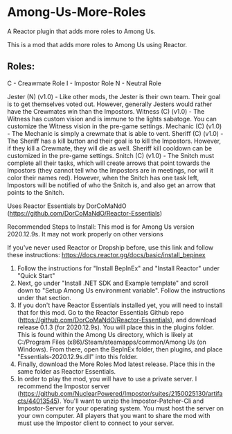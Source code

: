 # Among-Us-More-Roles
A Reactor plugin that adds more roles to Among Us.

This is a mod that adds more roles to Among Us using Reactor.

## Roles:
C - Creawmate Role
I - Impostor Role
N - Neutral Role

Jester (N) (v1.0) - Like other mods, the Jester is their own team. Their goal is to get themselves voted out. However, generally Jesters would rather have the Crewmates win than the Impostors.
Witness (C) (v1.0) - The Witness has custom vision and is immune to the lights sabatoge. You can customize the Witness vision in the pre-game settings.
Mechanic (C) (v1.0) - The Mechanic is simply a crewmate that is able to vent.
Sheriff (C) (v1.0) - The Sheriff has a kill button and their goal is to kill the Impostors. However, if they kill a Crewmate, they will die as well. Sheriff kill cooldown can be customized in the pre-game settings.
Snitch (C) (v1.0) - The Snitch must complete all their tasks, which will create arrows that point towards the Impostors (they cannot tell who the Impostors are in meetings, nor will it color their names red). However, when the Snitch has one task left, Impostors will be notified of who the Snitch is, and also get an arrow that points to the Snitch.

Uses Reactor Essentials by DorCoMaNdO (https://github.com/DorCoMaNdO/Reactor-Essentials)

Recommended Steps to Install:
This mod is for Among Us version 2020.12.9s. It may not work properly on other versions

If you've never used Reactor or Dropship before, use this link and follow these instructions:
https://docs.reactor.gg/docs/basic/install_bepinex
1. Follow the instructions for "Install BepInEx" and "Install Reactor" under "Quick Start"
2. Next, go under "Install .NET SDK and Example template" and scroll down to "Setup Among Us environment variable". Follow the instructions under that section.
3. If you don't have Reactor Essentials installed yet, you will need to install that for this mod. Go to the Reactor Essentials Github repo (https://github.com/DorCoMaNdO/Reactor-Essentials), and download release 0.1.3 (for 2020.12.9s). You will place this in the plugins folder. This is found within the Among Us directory, which is likely at C:/Program Files (x86)/Steam/steamapps/common/Among Us (on Windows). From there, open the BepInEx folder, then plugins, and place "Essentials-2020.12.9s.dll" into this folder.
4. Finally, download the More Roles Mod latest release. Place this in the same folder as Reactor Essentials. 
5. In order to play the mod, you will have to use a private server. I recommend the Impostor server (https://github.com/NuclearPowered/Impostor/suites/2150025130/artifacts/44013545). You'll want to unzip the Impostor-Patcher-Cli and Impostor-Server for your operating system. You must host the server on your own computer. All players that you want to share the mod with must use the Impostor client to connect to your server.
